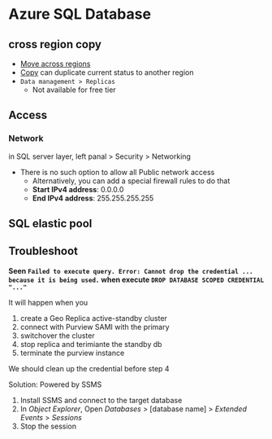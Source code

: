 # Azure SQL Database


## cross region copy
- [Move across regions](https://learn.microsoft.com/en-us/azure/resource-mover/tutorial-move-region-sql#move-sql-server)
- [Copy](https://learn.microsoft.com/en-us/azure/azure-sql/database/database-copy?view=azuresql&tabs=azure-powershell) can duplicate current status to another region
- `Data management > Replicas`
  - Not available for free tier

## Access

### Network
in SQL server layer, left panal > Security > Networking
- There is no such option to allow all Public network access
   - Alternatively, you can add a special firewall rules to do that
   - **Start IPv4 address**: 0.0.0.0
   - **End IPv4 address**: 255.255.255.255

## SQL elastic pool



## Troubleshoot
**Seen `Failed to execute query. Error: Cannot drop the credential ... because it is being used.` when execute `DROP DATABASE SCOPED CREDENTIAL "..."`**

It will happen when you 
1. create a Geo Replica active-standby cluster
2. connect with Purview SAMI with the primary
3. switchover the cluster
4. stop replica and terimiante the standby db
5. terminate the purview instance

We should clean up the credential before step 4 

Solution: Powered by SSMS
1. Install SSMS and connect to the target database
2. In *Object Explorer*, Open *Databases* > [database name] > *Extended Events* > *Sessions*
3. Stop the session


